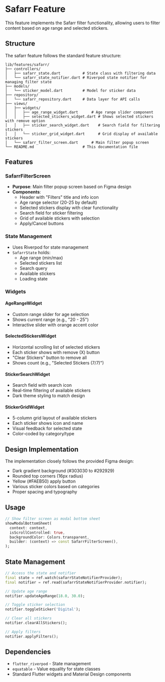 # Safarr Feature

This feature implements the Safarr filter functionality, allowing users to filter content based on age range and selected stickers.

## Structure

The safarr feature follows the standard feature structure:

```
lib/features/safarr/
├── controllers/
│   ├── safarr_state.dart          # State class with filtering data
│   └── safarr_state_notifier.dart # Riverpod state notifier for managing filter state
├── models/
│   └── sticker_model.dart         # Model for sticker data
├── repository/
│   └── safarr_repository.dart     # Data layer for API calls
├── views/
│   ├── widgets/
│   │   ├── age_range_widget.dart      # Age range slider component
│   │   ├── selected_stickers_widget.dart # Shows selected stickers with remove option
│   │   ├── sticker_search_widget.dart    # Search field for filtering stickers
│   │   └── sticker_grid_widget.dart      # Grid display of available stickers
│   └── safarr_filter_screen.dart      # Main filter popup screen
└── README.md                      # This documentation file
```

## Features

### SafarrFilterScreen
- **Purpose**: Main filter popup screen based on Figma design
- **Components**:
  - Header with "Filters" title and info icon
  - Age range selector (20-25 by default)
  - Selected stickers display with clear functionality
  - Search field for sticker filtering
  - Grid of available stickers with selection
  - Apply/Cancel buttons

### State Management
- Uses Riverpod for state management
- `SafarrState` holds:
  - Age range (min/max)
  - Selected stickers list
  - Search query
  - Available stickers
  - Loading state

### Widgets

#### AgeRangeWidget
- Custom range slider for age selection
- Shows current range (e.g., "20 - 25")
- Interactive slider with orange accent color

#### SelectedStickersWidget
- Horizontal scrolling list of selected stickers
- Each sticker shows with remove (X) button
- "Clear Stickers" button to remove all
- Shows count (e.g., "Selected Stickers (7/7)")

#### StickerSearchWidget
- Search field with search icon
- Real-time filtering of available stickers
- Dark theme styling to match design

#### StickerGridWidget
- 5-column grid layout of available stickers
- Each sticker shows icon and name
- Visual feedback for selected state
- Color-coded by category/type

## Design Implementation

The implementation closely follows the provided Figma design:
- Dark gradient background (#303030 to #292929)
- Rounded top corners (16px radius)
- Yellow (#FAEB50) apply button
- Various sticker colors based on categories
- Proper spacing and typography

## Usage

```dart
// Show filter screen as modal bottom sheet
showModalBottomSheet(
  context: context,
  isScrollControlled: true,
  backgroundColor: Colors.transparent,
  builder: (context) => const SafarrFilterScreen(),
);
```

## State Management

```dart
// Access the state and notifier
final state = ref.watch(safarrStateNotifierProvider);
final notifier = ref.read(safarrStateNotifierProvider.notifier);

// Update age range
notifier.updateAgeRange(18.0, 30.0);

// Toggle sticker selection
notifier.toggleSticker('Digital');

// Clear all stickers
notifier.clearAllStickers();

// Apply filters
notifier.applyFilters();
```

## Dependencies

- `flutter_riverpod` - State management
- `equatable` - Value equality for state classes
- Standard Flutter widgets and Material Design components 